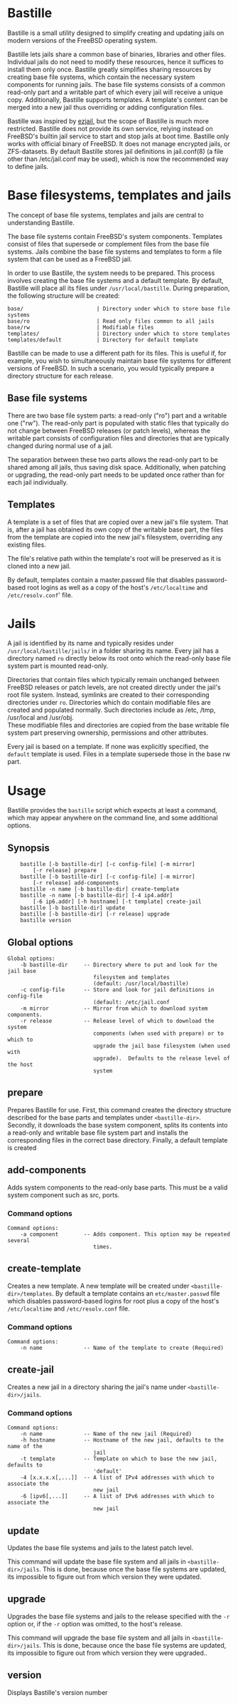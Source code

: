 # Bastille
Bastille is a small utility designed to simplify creating and updating jails on 
modern versions of the FreeBSD operating system. 

Bastille lets jails share a common base of binaries, libraries and other files.
Individual jails do not need to modify these resources, hence it suffices
to install them only once. Bastille greatly simplifies sharing resources by
creating base file systems, which contain the necessary system components for 
running jails.  The base file systems consists of a common read-only part and
a writable part of which every jail will receive a unique copy.  Additionally,
Bastille supports templates. A template's content can be merged into a new jail
thus overriding or adding configuration files.

Bastille was inspired by [ezjail](http://erdgeist.org/arts/software/ezjail/),
but the scope of Bastille is much more restricted. Bastille does not provide its 
own service, relying instead on FreeBSD's builtin jail service to start and stop 
jails at boot time. Bastille only works with official binary of FreeBSD. It does 
not manage encrypted jails, or ZFS-datasets.  By default Bastille stores jail 
definitions in jail.conf(8) (a file other than /etc/jail.conf may be used), 
which is now the recommended way to define jails. 

# Base filesystems, templates and jails
The concept of base file systems, templates and jails are central to 
understanding Bastille. 

The base file systems contain FreeBSD's system components. Templates consist of
files that supersede or complement files from the base file systems. Jails 
combine the base file systems and templates to form a file system that can be 
used as a FreeBSD jail.

In order to use Bastille, the system needs to be prepared. This process
involves creating the  base file systems and a default template. By default, 
Bastille will place all its files under `/usr/local/bastille`. During 
preparation, the following structure will be created: 

```
base/                       | Directory under which to store base file systems
base/ro                     | Read only files common to all jails
base/rw                     | Modifiable files
templates/                  | Directory under which to store templates
templates/default           | Directory for default template
```

Bastille can be made to use a different path for its files. This is useful if, 
for example, you wish to simultaneously maintain base file systems for different 
versions of FreeBSD.  In such a scenario, you would typically prepare 
a directory structure for each release.

## Base file systems
There are two base file system parts: a read-only ("ro") part and a writable one 
("rw").  The read-only part is populated with static files that typically do not 
change between FreeBSD releases (or patch levels), whereas the writable part 
consists of configuration files and directories that are typically changed 
during normal use of a jail.

The separation between these two parts allows the read-only part to be shared
among all jails, thus saving disk space. Additionally, when patching or
upgrading, the read-only part needs to be updated once rather than for each
jail individually.

## Templates
A template is a set of files that are copied over a new jail's file system. That 
is, after a jail has obtained its own copy of the writable base part, the files 
from the template are copied into the new jail's filesystem, overriding any 
existing files. 

The file's relative path within the template's root will be preserved as it is 
cloned into a new jail.

By default, templates contain a master.passwd file that disables password-based 
root logins as well as a copy of the host's `/etc/localtime` and 
`/etc/resolv.conf`' file.

# Jails
A jail is identified by its name and typically resides under 
`/usr/local/bastille/jails/` in a folder sharing its name. Every jail has 
a directory named `ro` directly below its root onto which the read-only base 
file system part is mounted read-only. 

Directories that contain files which typically remain unchanged between FreeBSD 
releases or patch levels, are not created directly under the jail's root file 
system. Instead, symlinks are created to their corresponding directories  under 
`ro`.  Directories which do contain modifiable files are created and populated 
normally. Such directories include  as /etc, /tmp, /usr/local and /usr/obj.  
These modifiable files and directories are copied from the base writable file 
system part preserving ownership, permissions and other attributes.

Every jail is based on a template. If none was explicitly specified, the 
`default` template is used. Files in a template supersede those in the base rw 
part.

# Usage
Bastille provides the `bastille` script which expects at least a command, which 
may appear anywhere on the command line, and some additional options. 

## Synopsis
```
    bastille [-b bastille-dir] [-c config-file] [-m mirror]
        [-r release] prepare
    bastille [-b bastille-dir] [-c config-file] [-m mirror]
        [-r release] add-components
    bastille -n name [-b bastille-dir] create-template
    bastille -n name [-b bastille-dir] [-4 ip4.addr]
        [-6 ip6.addr] [-h hostname] [-t template] create-jail
    bastille [-b bastille-dir] update
    bastille [-b bastille-dir] [-r release] upgrade
    bastille version
```

## Global options
```
Global options:
    -b bastille-dir     -- Directory where to put and look for the jail base 
                           filesystem and templates 
                           (default: /usr/local/bastille)
    -c config-file      -- Store and look for jail definitions in config-file 
                           (default: /etc/jail.conf
    -m mirror           -- Mirror from which to download system components.
    -r release          -- Release level of which to download the system 
                           components (when used with prepare) or to which to 
                           upgrade the jail base filesystem (when used with 
                           upgrade).  Defaults to the release level of the host 
                           system
```

## prepare
Prepares Bastille for use. First, this command creates the directory structure 
described for the base parts and templates under `<bastille-dir>`.  Secondly, it 
downloads the base system component, splits its contents into a read-only and 
writable base file system part and installs the corresponding files in the 
correct base directory. Finally, a default template is created

## add-components
Adds system components to the read-only base parts. This must be a valid system 
component such as src, ports.

### Command options
```
Command options:
    -a component        -- Adds component. This option may be repeated several
                           times.
```

## create-template
Creates a new template. A new template will be created under 
`<bastille-dir>/templates`. By default a template contains an 
`etc/master.passwd` file which disables password-based logins for root plus 
a copy of the host's `/etc/localtime` and `/etc/resolv.conf` file.

### Command options
```
Command options:
    -n name             -- Name of the template to create (Required)
```

## create-jail
Creates a new jail in a directory sharing the jail's name under 
`<bastille-dir>/jails`.

### Command options
```
Command options:
    -n name             -- Name of the new jail (Required)
    -h hostname         -- Hostname of the new jail, defaults to the name of the 
                           jail
    -t template         -- Template on which to base the new jail, defaults to 
                           'default'
    -4 [x.x.x.x[,...]]  -- A list of IPv4 addresses with which to associate the 
                           new jail
    -6 [ipv6[,...]]     -- A list of IPv6 addresses with which to associate the 
                           new jail
```

## update
Updates the base file systems and jails to the latest patch level. 

This command will update the base file system and all jails in 
`<bastille-dir>/jails`. This is done, because once the base file systems are 
updated, its impossible to figure out from which version they were updated.

## upgrade
Upgrades the base file systems and jails to the release specified with the `-r` 
option or, if the `-r` option was omitted, to the host's release.

This command will upgrade the base file system and all jails in 
`<bastille-dir>/jails`. This is done, because once the base file systems are 
updated, its impossible to figure out from which version they were upgraded..

## version
Displays Bastille's version number
